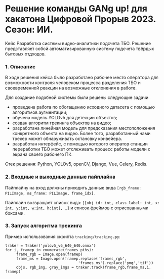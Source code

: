 # Решение команды GANg up! для хакатона Цифровой Прорыв 2023. Сезон: ИИ.

Кейс Разработка системы видео-аналитики подсчета ТБО. 
Решение представляет собой автоматизированную систему подсчета твёрдых бытовых отдходов.

### 1. Описание
В ходе решения кейса было разработано рабочее место оператора для возможности контроля человеком процесса разделения ТБО и своевременной реакции на возможные отклонения в работе.

Для создание подобной системы были решены следующие задачи:
- проведена работа по обогащению исходного датасета с помощью алгоритмов аугментации;
- обучена модель YOLOv5 для детекции объектов;
- создан алгоритм трекинга объектов на видео;
- разработана линейная модель для предсказания местоположения конкретного объекта на видео. Более того, разработанный нами трекер может обнаруживать остановку конвейера.
- разработан интерфейс, с помощью которого оператор станции переработки ТБО может отслеживать процесс работы модели с экрана своего рабочего ПК.

Стек решения: Python, YOLOv5, openCV, Django, Vue, Celery, Redis.


### 2. Входные и выходные данные пайплайна

Пайплайну на вход должны приходить данные вида `[rgb_frame: PILImage, ms_frame: PILImage, frame_idx]`.

Пайплайн возвращает список вида: `[[obj_id: int, class_label: int, x: int, y:int, w:int, h:int], …]`
и список фреймов с отрисованными боксами.


### 3. Запуск алгоритма трекинга

Пример использования скрипта `tracking/tracking.py`:
```
traker = Traker('yolov5_v6_640_640.onnx')
for i, framep in enumerate(frames_pths):
     frame_rgb = Image.open(framep)
     frame_ms = Image.open(framep.replace('frames_rgb',
                                 'frames_ms').replace('png','tif'))
     objs, rgb_img, gray_imgs = traker.track(frame_rgb,frame_ms,i, framep)
```


